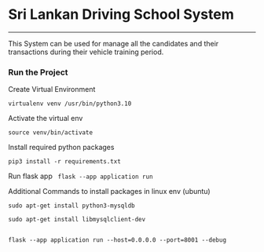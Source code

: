 # Sri Lankan Driving School System
***
This System can be used for manage all the candidates and their transactions during their vehicle training period.



### Run the Project

Create Virtual Environment

```virtualenv venv /usr/bin/python3.10```

Activate the virtual env

```source venv/bin/activate```

Install required python packages

```pip3 install -r requirements.txt```

Run flask app
``` flask --app application run```



Additional Commands to install packages in linux env (ubuntu)
```
sudo apt-get install python3-mysqldb

sudo apt-get install libmysqlclient-dev


flask --app application run --host=0.0.0.0 --port=8001 --debug

```
